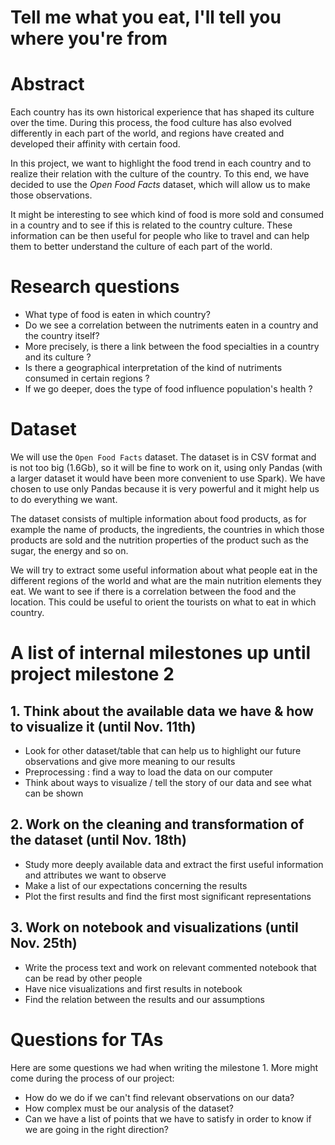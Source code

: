 # Tell me what you eat, I'll tell you where you're from

# Abstract

Each country has its own historical experience that has shaped its culture over the time. During this process, the food culture has also evolved differently in each part of the world, and regions have created and developed their affinity with certain food.

In this project, we want to highlight the food trend in each country and to realize their relation with the culture of the country. To this end, we have decided to use the _Open Food Facts_ dataset, which will allow us to make those observations.

It might be interesting to see which kind of food is more sold and consumed in a country and to see if this is related to the country culture. These information can be then useful for people who like to travel and can help them to better understand the culture of each part of the world.


# Research questions

- What type of food is eaten in which country?
- Do we see a correlation between the nutriments eaten in a country and the country itself?
- More precisely, is there a link between the food specialties in a country and its culture ?
- Is there a geographical interpretation of the kind of nutriments consumed in certain regions ?
- If we go deeper, does the type of food influence population's health ?

# Dataset

We will use the `Open Food Facts` dataset. The dataset is in CSV format and is not too big (1.6Gb), so it will be fine to work on it, using only Pandas (with a larger dataset it would have been more convenient to use Spark). We have chosen to use only Pandas because it is very powerful and it might help us to do everything we want.

The dataset consists of multiple information about food products, as for example the name of products, the ingredients, the countries in which those products are sold and the nutrition properties of the product such as the sugar, the energy and so on.

We will try to extract some useful information about what people eat in the different regions of the world and what are the main nutrition elements they eat. We want to see if there is a correlation between the food and the location. This could be useful to orient the tourists on what to eat in which country.


# A list of internal milestones up until project milestone 2

## 1. Think about the available data we have & how to visualize it (until Nov. 11th)
- Look for other dataset/table that can help us to highlight our future observations and give more meaning to our results
- Preprocessing : find a way to load the data on our computer
- Think about ways to visualize / tell the story of our data and see what can be shown


## 2. Work on the cleaning and transformation of the dataset (until Nov. 18th)
- Study more deeply available data and extract the first useful information and attributes we want to observe
- Make a list of our expectations concerning the results
- Plot the first results and find the first most significant representations


## 3. Work on notebook and visualizations (until Nov. 25th)
- Write the process text and work on relevant commented notebook that can be read by other people
- Have nice visualizations and first results in notebook
- Find the relation between the results and our assumptions

# Questions for TAs

Here are some questions we had when writing the milestone 1. More might come during the process of our project:
- How do we do if we can't find relevant observations on our data?
- How complex must be our analysis of the dataset?
- Can we have a list of points that we have to satisfy in order to know if we are going in the right direction?

